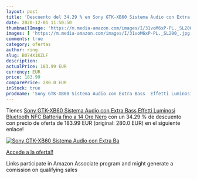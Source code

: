```yaml
---
layout: post
title: 'Descuento del 34.29 % en Sony GTK-XB60 Sistema Audio con Extra Ba'
date: 2020-12-01 11:50:50
thumbnailImage: 'https://m.media-amazon.com/images/I/31voM6xP-PL._SL200_.jpg'
images: [ 'https://m.media-amazon.com/images/I/31voM6xP-PL._SL200_.jpg' ]
comments: true
category: ofertas
author: ring
slug: B074X1KZLF
description:
actualPrice: 183.99 EUR
currency: EUR
price: 183.99
comparePrice: 280.0 EUR
inStock: true
prodname: 'Sony GTK-XB60 Sistema Audio con Extra Bass  Effetti Luminosi  Bluetooth  NFC  Batteria fino a 14 Ore  Nero'
---
```


Tienes [Sony GTK-XB60 Sistema Audio con Extra Bass  Effetti Luminosi  Bluetooth  NFC  Batteria fino a 14 Ore  Nero](https://www.amazon.it/dp/B074X1KZLF/?tag=tolees00-21) con un 34.29 % de descuento con precio de oferta de 183.99 EUR (original: 280.0 EUR) en el siguiente enlace!

[![Sony GTK-XB60 Sistema Audio con Extra Ba](https://m.media-amazon.com/images/I/31voM6xP-PL._SL200_.jpg)](https://www.amazon.it/dp/B074X1KZLF/?tag=tolees00-21)

[Accede a la oferta!!](https://www.amazon.it/dp/B074X1KZLF/?tag=tolees00-21)

Links participate in Amazon Associate program and might generate a comission on qualifying sales


